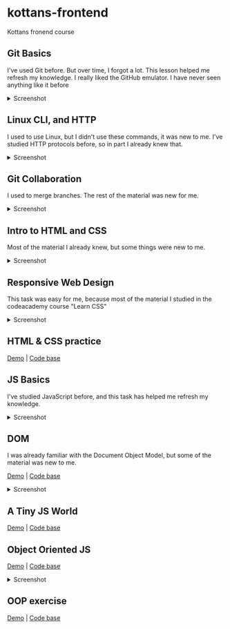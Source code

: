 # kottans-frontend
Kottans fronend course
## Git Basics
I've used Git before. But over time, I forgot a lot.
This lesson helped me refresh my knowledge.
I really liked the GitHub emulator. I have never seen anything like it before
<details>
<summary>Screenshot</summary>

![udacity-01](https://raw.githubusercontent.com/Harnytskyi/kottans-frontend/main/task_git_basics/0.png)
![git-collab-01](https://raw.githubusercontent.com/Harnytskyi/kottans-frontend/main/task_git_collaboration/1.png)
![git-collab-02](https://raw.githubusercontent.com/Harnytskyi/kottans-frontend/main/task_git_collaboration/2.png)
</details>

## Linux CLI, and HTTP
I used to use Linux, but I didn't use these commands, it was new to me.
I've studied HTTP protocols before, so in part I already knew that.
<details>
<summary>Screenshot</summary>

![linux-01](https://raw.githubusercontent.com/Harnytskyi/kottans-frontend/main/task_linux_cli/1.png)
![linux-02](https://raw.githubusercontent.com/Harnytskyi/kottans-frontend/main/task_linux_cli/2.png)
![linux-03](https://raw.githubusercontent.com/Harnytskyi/kottans-frontend/main/task_linux_cli/3.png)
![linux-04](https://raw.githubusercontent.com/Harnytskyi/kottans-frontend/main/task_linux_cli/4.png)
</details>

## Git Collaboration
I used to merge branches. The rest of the material was new for me.
<details>
<summary>Screenshot</summary>

![udacity-02](https://raw.githubusercontent.com/Harnytskyi/kottans-frontend/main/task_git_collaboration/0.png)
![git-collab-01](https://raw.githubusercontent.com/Harnytskyi/kottans-frontend/main/task_git_collaboration/1.png)
![git-collab-02](https://raw.githubusercontent.com/Harnytskyi/kottans-frontend/main/task_git_collaboration/2.png)
</details>

## Intro to HTML and CSS
Most of the material I already knew, but some things were new to me.
<details>
<summary>Screenshot</summary>

![udacity-03](https://raw.githubusercontent.com/Harnytskyi/kottans-frontend/main/task_html_css_intro/0.png)
![html-css-1](https://raw.githubusercontent.com/Harnytskyi/kottans-frontend/main/task_html_css_intro/1.png)
</details>

## Responsive Web Design
This task was easy for me, because most of the material I studied in the codeacademy course "Learn CSS"
<details>
<summary>Screenshot</summary>

![udacity-04](https://raw.githubusercontent.com/Harnytskyi/kottans-frontend/main/task_responsive_web_design/0.png)
![responsive-1](https://raw.githubusercontent.com/Harnytskyi/kottans-frontend/main/task_responsive_web_design/1.png)
</details>

## HTML & CSS practice
[Demo](https://harnytskyi.github.io/kottans-frontend/html_css_popup/) |
[Code base](https://github.com/Harnytskyi/kottans-frontend/tree/main/html_css_popup)

## JS Basics
I've studied JavaScript before, and this task has helped me refresh my knowledge.
<details>
<summary>Screenshot</summary>

![udacity-05](https://raw.githubusercontent.com/Harnytskyi/kottans-frontend/main/task_js_basics/0.png)
![js-basics-1](https://raw.githubusercontent.com/Harnytskyi/kottans-frontend/main/task_js_basics/1.png)
</details>

## DOM
I was already familiar with the Document Object Model, but some of the material was new to me.

[Demo](https://harnytskyi.github.io/kottans-frontend/task_js_dom/) |
[Code base](https://github.com/Harnytskyi/kottans-frontend/tree/main/task_js_dom)
<details>
<summary>Screenshot</summary>

![udacity-06](https://raw.githubusercontent.com/Harnytskyi/kottans-frontend/main/task_js_dom/0.png)
![js-dom-1](https://raw.githubusercontent.com/Harnytskyi/kottans-frontend/main/task_js_dom/1.png)
</details>

## A Tiny JS World
[Demo](https://harnytskyi.github.io/a-tiny-JS-world) |
[Code base](https://github.com/Harnytskyi/a-tiny-JS-world/tree/1855367a7ebdafed98bb79b983b5c24a529bf814)

## Object Oriented JS
[Demo](https://harnytskyi.github.io/kottans-frontend/task_js_oop/) |
[Code base](https://github.com/Harnytskyi/kottans-frontend/tree/main/task_js_oop)
<details>
<summary>Screenshot</summary>

![udacity-07](https://raw.githubusercontent.com/Harnytskyi/kottans-frontend/main/task_js_oop/0.png)
![codewars-1](https://raw.githubusercontent.com/Harnytskyi/kottans-frontend/main/task_js_oop/1.png)
</details>

## OOP exercise
[Demo](https://harnytskyi.github.io/a-tiny-JS-world) |
[Code base](https://github.com/Harnytskyi/a-tiny-JS-world/tree/gh-pages)
